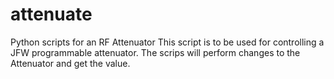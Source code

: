 # attenuate

Python scripts for an RF Attenuator
This script is to be used for controlling a JFW programmable attenuator.
The scrips will perform changes to the Attenuator and get the value.

